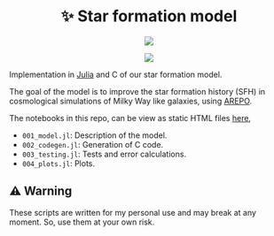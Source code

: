<div align="center">
    <h1>✨ Star formation model</h1>
</div>

<p align="center">
    <a href="https://julialang.org"><img src="https://img.shields.io/badge/-Julia-9558B2?style=for-the-badge&logo=julia&logoColor=white"></a>
</p>

<p align="center">
    <a href="https://github.com/ezequiel92/star_formation_model/blob/main/LICENSE"><img src="https://img.shields.io/github/license/ezequiel92/star_formation_model?style=flat&logo=GNU&labelColor=2B2D2F"></a>
</p>

Implementation in [Julia](https://julialang.org) and C of our star formation model.

The goal of the model is to improve the star formation history (SFH) in cosmological simulations of Milky Way like galaxies, using [AREPO](https://arepo-code.org/).

The notebooks in this repo, can be view as static HTML files [here](https://ezequiel92.github.io/star_formation_model/),

- `001_model.jl`: Description of the model.
- `002_codegen.jl`: Generation of C code.
- `003_testing.jl`: Tests and error calculations.
- `004_plots.jl`: Plots.

## ⚠️ Warning

These scripts are written for my personal use and may break at any moment. So, use them at your own risk.
